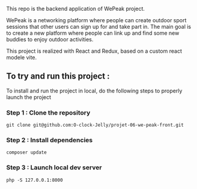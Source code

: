 This repo is the backend application of WePeak project.

WePeak is a networking platform where people can create outdoor sport sessions that other users can sign up for and take part in. The main goal is to create a new platform where people can link up and find some new buddies to enjoy outdoor activities.

This project is realized with React and Redux, based on a custom react modele vite.

## To try and run this project :

To install and run the project in local, do the following steps to properly launch the project

### Step 1 : Clone the repository

`git clone git@github.com:O-clock-Jelly/projet-06-we-peak-front.git`

### Step 2 : Install dependencies

`composer update`

### Step 3 : Launch local dev server

`php -S 127.0.0.1:8000`

